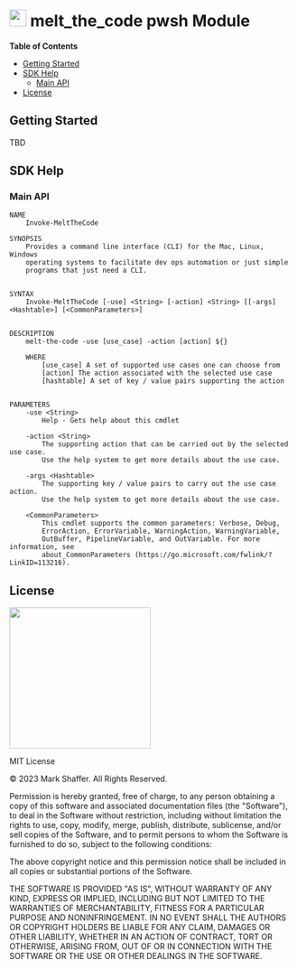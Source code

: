<h1><img style="height: 30px;" src="https://codemelted.dev/website-nav/icons/ps_black_64.png" /> melt_the_code pwsh Module</h1>

**Table of Contents**

- [Getting Started](#getting-started)
- [SDK Help](#sdk-help)
  - [Main API](#main-api)
- [License](#license)

## Getting Started

TBD

## SDK Help

### Main API

```
NAME
    Invoke-MeltTheCode

SYNOPSIS
    Provides a command line interface (CLI) for the Mac, Linux, Windows
    operating systems to facilitate dev ops automation or just simple
    programs that just need a CLI.


SYNTAX
    Invoke-MeltTheCode [-use] <String> [-action] <String> [[-args] <Hashtable>] [<CommonParameters>]


DESCRIPTION
    melt-the-code -use [use_case] -action [action] ${}

    WHERE
        [use_case] A set of supported use cases one can choose from
        [action] The action associated with the selected use case
        [hashtable] A set of key / value pairs supporting the action


PARAMETERS
    -use <String>
        Help - Gets help about this cmdlet

    -action <String>
        The supporting action that can be carried out by the selected use case.
        Use the help system to get more details about the use case.

    -args <Hashtable>
        The supporting key / value pairs to carry out the use case action.
        Use the help system to get more details about the use case.

    <CommonParameters>
        This cmdlet supports the common parameters: Verbose, Debug,
        ErrorAction, ErrorVariable, WarningAction, WarningVariable,
        OutBuffer, PipelineVariable, and OutVariable. For more information, see
        about_CommonParameters (https://go.microsoft.com/fwlink/?LinkID=113216).
```

## License

<img style="width: 250px;" src="https://codemelted.dev/website-nav/logos/logo-593x100.png" />

MIT License

© 2023 Mark Shaffer. All Rights Reserved.

Permission is hereby granted, free of charge, to any person obtaining a
copy of this software and associated documentation files (the "Software"),
to deal in the Software without restriction, including without limitation
the rights to use, copy, modify, merge, publish, distribute, sublicense,
and/or sell copies of the Software, and to permit persons to whom the
Software is furnished to do so, subject to the following conditions:

The above copyright notice and this permission notice shall be included in
all copies or substantial portions of the Software.

THE SOFTWARE IS PROVIDED "AS IS", WITHOUT WARRANTY OF ANY KIND, EXPRESS OR
IMPLIED, INCLUDING BUT NOT LIMITED TO THE WARRANTIES OF MERCHANTABILITY,
FITNESS FOR A PARTICULAR PURPOSE AND NONINFRINGEMENT. IN NO EVENT SHALL
THE AUTHORS OR COPYRIGHT HOLDERS BE LIABLE FOR ANY CLAIM, DAMAGES OR OTHER
LIABILITY, WHETHER IN AN ACTION OF CONTRACT, TORT OR OTHERWISE, ARISING
FROM, OUT OF OR IN CONNECTION WITH THE SOFTWARE OR THE USE OR OTHER
DEALINGS IN THE SOFTWARE.